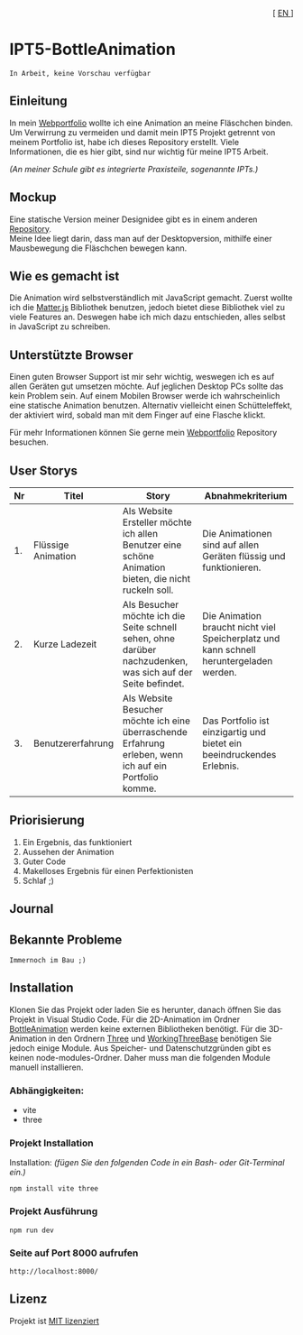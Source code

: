<p align="right"> [ <a href="./README.md"> EN </a> ] </p>

# IPT5-BottleAnimation

```
In Arbeit, keine Vorschau verfügbar
```

## Einleitung
In mein [Webportfolio](https://github.com/FireNick44/webportfolio) wollte ich eine Animation an meine Fläschchen binden. Um Verwirrung zu vermeiden und damit mein IPT5 Projekt getrennt von meinem Portfolio ist, habe ich dieses Repository erstellt.
Viele Informationen, die es hier gibt, sind nur wichtig für meine IPT5 Arbeit.

_(An meiner Schule gibt es integrierte Praxisteile, sogenannte IPTs.)_

## Mockup
Eine statische Version meiner Designidee gibt es in einem anderen [Repository](https://github.com/FireNick44/webportfolio). <br> Meine Idee liegt darin, dass man auf der Desktopversion, mithilfe einer Mausbewegung die Fläschchen bewegen kann.

## Wie es gemacht ist
Die Animation wird selbstverständlich mit JavaScript gemacht. Zuerst wollte ich die [Matter.js](https://brm.io/matter-js/) Bibliothek benutzen, jedoch bietet diese Bibliothek viel zu viele Features an. Deswegen habe ich mich dazu entschieden, alles selbst in JavaScript zu schreiben.


## Unterstützte Browser
Einen guten Browser Support ist mir sehr wichtig, weswegen ich es auf allen Geräten gut umsetzen möchte. Auf jeglichen Desktop PCs sollte das kein Problem sein. Auf einem Mobilen Browser werde ich wahrscheinlich eine statische Animation benutzen. Alternativ vielleicht einen Schütteleffekt, der aktiviert wird, sobald man mit dem Finger auf eine Flasche klickt.

Für mehr Informationen können Sie gerne mein [Webportfolio](https://github.com/FireNick44/webportfolio) Repository besuchen.

## User Storys

| Nr |         Titel         |                                                     Story                                                      |                                    Abnahmekriterium                                      |
|----|-----------------------|----------------------------------------------------------------------------------------------------------------|------------------------------------------------------------------------------------------|
| 1. | Flüssige Animation    | Als Website Ersteller möchte ich allen Benutzer eine schöne Animation bieten, die nicht ruckeln soll.          | Die Animationen sind auf allen Geräten flüssig und funktionieren.                        |
| 2. | Kurze Ladezeit        | Als Besucher möchte ich die Seite schnell sehen, ohne darüber nachzudenken, was sich auf der Seite befindet.   | Die Animation braucht nicht viel Speicherplatz und kann schnell heruntergeladen werden.  |
| 3. | Benutzererfahrung     | Als Website Besucher möchte ich eine überraschende Erfahrung erleben, wenn ich auf ein Portfolio komme.        | Das Portfolio ist einzigartig und bietet ein beeindruckendes Erlebnis.                    |

## Priorisierung

1. Ein Ergebnis, das funktioniert
2. Aussehen der Animation
3. Guter Code
4. Makelloses Ergebnis für einen Perfektionisten
5. Schlaf ;)

## Journal

## Bekannte Probleme

```
Immernoch im Bau ;)
```

## Installation

Klonen Sie das Projekt oder laden Sie es herunter, danach öffnen Sie das Projekt in Visual Studio Code. Für die 2D-Animation im Ordner [BottleAnimation](./BottleAnimation) werden keine externen Bibliotheken benötigt.
Für die 3D-Animation in den Ordnern [Three](./Three) und [WorkingThreeBase](./WorkingThreeBase) benötigen Sie jedoch einige Module.  Aus Speicher- und Datenschutzgründen gibt es keinen node-modules-Ordner. Daher muss man die folgenden Module manuell installieren.


### Abhängigkeiten:

 - vite
 - three


### Projekt Installation

Installation: _(fügen Sie den folgenden Code in ein Bash- oder Git-Terminal ein.)_

```
npm install vite three
```

### Projekt Ausführung 

```
npm run dev
```

### Seite auf Port 8000 aufrufen
```
http://localhost:8000/
```

## Lizenz
Projekt ist [MIT lizenziert](./LICENSE)
